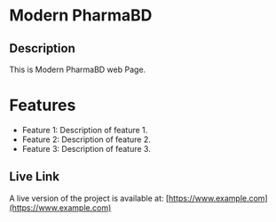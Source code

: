 # Modern PharmaBD

## Description

This is Modern PharmaBD web Page.

# Features
- Feature 1: Description of feature 1.
- Feature 2: Description of feature 2.
- Feature 3: Description of feature 3.

## Live Link

A live version of the project is available at: [https://www.example.com](https://www.example.com)
